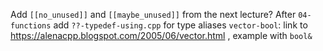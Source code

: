 Add `[[no_unused]]` and `[[maybe_unused]]` from the next lecture?
After `04-functions` add `??-typedef-using.cpp` for type aliases
`vector-bool`: link to https://alenacpp.blogspot.com/2005/06/vector.html , example with `bool&`
